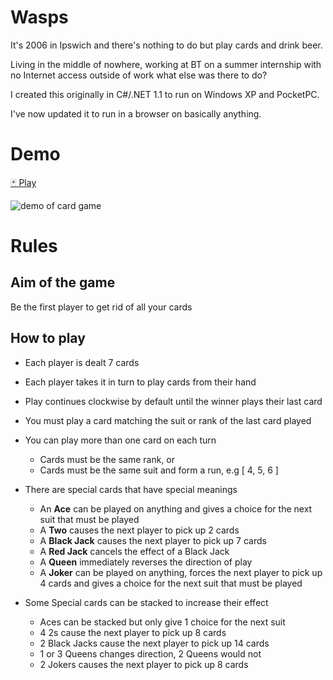 # Wasps

It's 2006 in Ipswich and there's nothing to do but play cards and drink beer.

Living in the middle of nowhere, working at BT on a summer internship with no Internet access outside of work what else was there to do?

I created this originally in C#/.NET 1.1 to run on Windows XP and PocketPC.

I've now updated it to run in a browser on basically anything.

# Demo

[🃏 Play](https://wasps.jasoncabot.com)

![demo of card game](https://user-images.githubusercontent.com/93598/188973544-f895728c-95d2-4f73-82b1-7466ced5dc4f.png)

# Rules

## Aim of the game

Be the first player to get rid of all your cards

## How to play

* Each player is dealt 7 cards
* Each player takes it in turn to play cards from their hand
* Play continues clockwise by default until the winner plays their last card

* You must play a card matching the suit or rank of the last card played
* You can play more than one card on each turn
  * Cards must be the same rank, or
  * Cards must be the same suit and form a run, e.g [ 4, 5, 6 ]

* There are special cards that have special meanings
  * An **Ace** can be played on anything and gives a choice for the next suit that must be played
  * A **Two** causes the next player to pick up 2 cards
  * A **Black Jack** causes the next player to pick up 7 cards
  * A **Red Jack** cancels the effect of a Black Jack
  * A **Queen** immediately reverses the direction of play
  * A **Joker** can be played on anything, forces the next player to pick up 4 cards and gives a choice for the next suit that must be played
* Some Special cards can be stacked to increase their effect
  * Aces can be stacked but only give 1 choice for the next suit
  * 4 2s cause the next player to pick up 8 cards
  * 2 Black Jacks cause the next player to pick up 14 cards
  * 1 or 3 Queens changes direction, 2 Queens would not
  * 2 Jokers causes the next player to pick up 8 cards
